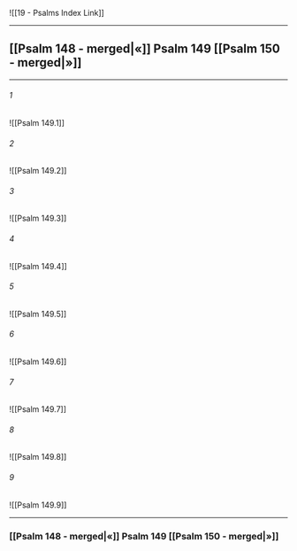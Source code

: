 ![[19 - Psalms Index Link]]

---
##  [[Psalm 148 - merged|«]] Psalm 149 [[Psalm 150 - merged|»]]

---

###### 1
![[Psalm 149.1]] 

###### 2
![[Psalm 149.2]] 

###### 3
![[Psalm 149.3]] 

###### 4
![[Psalm 149.4]]

###### 5 
![[Psalm 149.5]] 

###### 6
![[Psalm 149.6]] 

###### 7
![[Psalm 149.7]] 

###### 8
![[Psalm 149.8]] 

###### 9
![[Psalm 149.9]] 


---
###  [[Psalm 148 - merged|«]] Psalm 149 [[Psalm 150 - merged|»]]